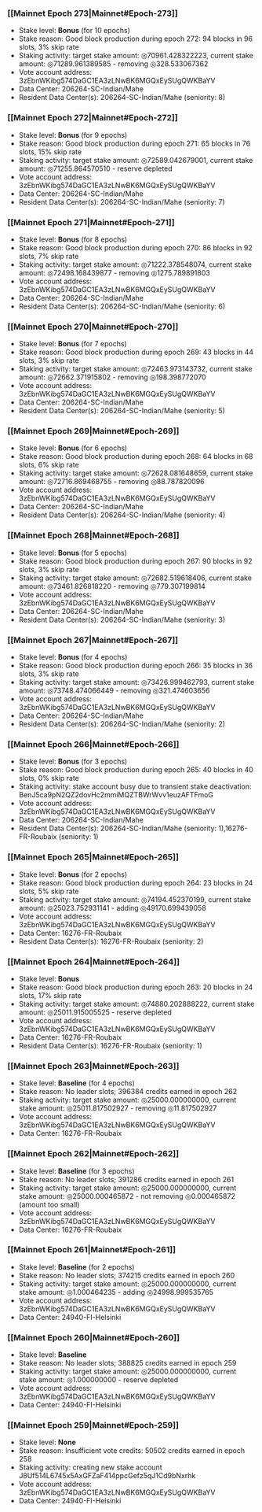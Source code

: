 ### [[Mainnet Epoch 273|Mainnet#Epoch-273]]
* Stake level: **Bonus** (for 10 epochs)
* Stake reason: Good block production during epoch 272: 94 blocks in 96 slots, 3% skip rate
* Staking activity: target stake amount: ◎70961.428322223, current stake amount: ◎71289.961389585 - removing ◎328.533067362
* Vote account address: 3zEbnWKibg574DaGC1EA3zLNwBK6MGQxEySUgQWKBaYV
* Data Center: 206264-SC-Indian/Mahe
* Resident Data Center(s): 206264-SC-Indian/Mahe (seniority: 8)
### [[Mainnet Epoch 272|Mainnet#Epoch-272]]
* Stake level: **Bonus** (for 9 epochs)
* Stake reason: Good block production during epoch 271: 65 blocks in 76 slots, 15% skip rate
* Staking activity: target stake amount: ◎72589.042679001, current stake amount: ◎71255.864570510 - reserve depleted
* Vote account address: 3zEbnWKibg574DaGC1EA3zLNwBK6MGQxEySUgQWKBaYV
* Data Center: 206264-SC-Indian/Mahe
* Resident Data Center(s): 206264-SC-Indian/Mahe (seniority: 7)
### [[Mainnet Epoch 271|Mainnet#Epoch-271]]
* Stake level: **Bonus** (for 8 epochs)
* Stake reason: Good block production during epoch 270: 86 blocks in 92 slots, 7% skip rate
* Staking activity: target stake amount: ◎71222.378548074, current stake amount: ◎72498.168439877 - removing ◎1275.789891803
* Vote account address: 3zEbnWKibg574DaGC1EA3zLNwBK6MGQxEySUgQWKBaYV
* Data Center: 206264-SC-Indian/Mahe
* Resident Data Center(s): 206264-SC-Indian/Mahe (seniority: 6)
### [[Mainnet Epoch 270|Mainnet#Epoch-270]]
* Stake level: **Bonus** (for 7 epochs)
* Stake reason: Good block production during epoch 269: 43 blocks in 44 slots, 3% skip rate
* Staking activity: target stake amount: ◎72463.973143732, current stake amount: ◎72662.371915802 - removing ◎198.398772070
* Vote account address: 3zEbnWKibg574DaGC1EA3zLNwBK6MGQxEySUgQWKBaYV
* Data Center: 206264-SC-Indian/Mahe
* Resident Data Center(s): 206264-SC-Indian/Mahe (seniority: 5)
### [[Mainnet Epoch 269|Mainnet#Epoch-269]]
* Stake level: **Bonus** (for 6 epochs)
* Stake reason: Good block production during epoch 268: 64 blocks in 68 slots, 6% skip rate
* Staking activity: target stake amount: ◎72628.081648659, current stake amount: ◎72716.869468755 - removing ◎88.787820096
* Vote account address: 3zEbnWKibg574DaGC1EA3zLNwBK6MGQxEySUgQWKBaYV
* Data Center: 206264-SC-Indian/Mahe
* Resident Data Center(s): 206264-SC-Indian/Mahe (seniority: 4)
### [[Mainnet Epoch 268|Mainnet#Epoch-268]]
* Stake level: **Bonus** (for 5 epochs)
* Stake reason: Good block production during epoch 267: 90 blocks in 92 slots, 3% skip rate
* Staking activity: target stake amount: ◎72682.519618406, current stake amount: ◎73461.826818220 - removing ◎779.307199814
* Vote account address: 3zEbnWKibg574DaGC1EA3zLNwBK6MGQxEySUgQWKBaYV
* Data Center: 206264-SC-Indian/Mahe
* Resident Data Center(s): 206264-SC-Indian/Mahe (seniority: 3)
### [[Mainnet Epoch 267|Mainnet#Epoch-267]]
* Stake level: **Bonus** (for 4 epochs)
* Stake reason: Good block production during epoch 266: 35 blocks in 36 slots, 3% skip rate
* Staking activity: target stake amount: ◎73426.999462793, current stake amount: ◎73748.474066449 - removing ◎321.474603656
* Vote account address: 3zEbnWKibg574DaGC1EA3zLNwBK6MGQxEySUgQWKBaYV
* Data Center: 206264-SC-Indian/Mahe
* Resident Data Center(s): 206264-SC-Indian/Mahe (seniority: 2)
### [[Mainnet Epoch 266|Mainnet#Epoch-266]]
* Stake level: **Bonus** (for 3 epochs)
* Stake reason: Good block production during epoch 265: 40 blocks in 40 slots, 0% skip rate
* Staking activity: stake account busy due to transient stake deactivation: BenJ5ca9pN2QZ2dovHc2mmiMQZTBWrWvv1euzAFTFmoG
* Vote account address: 3zEbnWKibg574DaGC1EA3zLNwBK6MGQxEySUgQWKBaYV
* Data Center: 206264-SC-Indian/Mahe
* Resident Data Center(s): 206264-SC-Indian/Mahe (seniority: 1),16276-FR-Roubaix (seniority: 1)
### [[Mainnet Epoch 265|Mainnet#Epoch-265]]
* Stake level: **Bonus** (for 2 epochs)
* Stake reason: Good block production during epoch 264: 23 blocks in 24 slots, 5% skip rate
* Staking activity: target stake amount: ◎74194.452370199, current stake amount: ◎25023.752931141 - adding ◎49170.699439058
* Vote account address: 3zEbnWKibg574DaGC1EA3zLNwBK6MGQxEySUgQWKBaYV
* Data Center: 16276-FR-Roubaix
* Resident Data Center(s): 16276-FR-Roubaix (seniority: 2)
### [[Mainnet Epoch 264|Mainnet#Epoch-264]]
* Stake level: **Bonus**
* Stake reason: Good block production during epoch 263: 20 blocks in 24 slots, 17% skip rate
* Staking activity: target stake amount: ◎74880.202888222, current stake amount: ◎25011.915005525 - reserve depleted
* Vote account address: 3zEbnWKibg574DaGC1EA3zLNwBK6MGQxEySUgQWKBaYV
* Data Center: 16276-FR-Roubaix
* Resident Data Center(s): 16276-FR-Roubaix (seniority: 1)
### [[Mainnet Epoch 263|Mainnet#Epoch-263]]
* Stake level: **Baseline** (for 4 epochs)
* Stake reason: No leader slots; 396384 credits earned in epoch 262
* Staking activity: target stake amount: ◎25000.000000000, current stake amount: ◎25011.817502927 - removing ◎11.817502927
* Vote account address: 3zEbnWKibg574DaGC1EA3zLNwBK6MGQxEySUgQWKBaYV
* Data Center: 16276-FR-Roubaix
### [[Mainnet Epoch 262|Mainnet#Epoch-262]]
* Stake level: **Baseline** (for 3 epochs)
* Stake reason: No leader slots; 391286 credits earned in epoch 261
* Staking activity: target stake amount: ◎25000.000000000, current stake amount: ◎25000.000465872 - not removing ◎0.000465872 (amount too small)
* Vote account address: 3zEbnWKibg574DaGC1EA3zLNwBK6MGQxEySUgQWKBaYV
* Data Center: 16276-FR-Roubaix
### [[Mainnet Epoch 261|Mainnet#Epoch-261]]
* Stake level: **Baseline** (for 2 epochs)
* Stake reason: No leader slots; 374215 credits earned in epoch 260
* Staking activity: target stake amount: ◎25000.000000000, current stake amount: ◎1.000464235 - adding ◎24998.999535765
* Vote account address: 3zEbnWKibg574DaGC1EA3zLNwBK6MGQxEySUgQWKBaYV
* Data Center: 24940-FI-Helsinki
### [[Mainnet Epoch 260|Mainnet#Epoch-260]]
* Stake level: **Baseline**
* Stake reason: No leader slots; 388825 credits earned in epoch 259
* Staking activity: target stake amount: ◎25000.000000000, current stake amount: ◎1.000000000 - reserve depleted
* Vote account address: 3zEbnWKibg574DaGC1EA3zLNwBK6MGQxEySUgQWKBaYV
* Data Center: 24940-FI-Helsinki
### [[Mainnet Epoch 259|Mainnet#Epoch-259]]
* Stake level: **None**
* Stake reason: Insufficient vote credits: 50502 credits earned in epoch 258
* Staking activity: creating new stake account J8Uf514L6745x5AxGFZaF414ppcGefz5qJ1Cd9bNxrhk
* Vote account address: 3zEbnWKibg574DaGC1EA3zLNwBK6MGQxEySUgQWKBaYV
* Data Center: 24940-FI-Helsinki